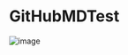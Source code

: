 # GitHubMDTest
![image](https://user-images.githubusercontent.com/79000684/203916268-18d7d929-d9e9-4fd6-8904-834cb5d478f1.png)
